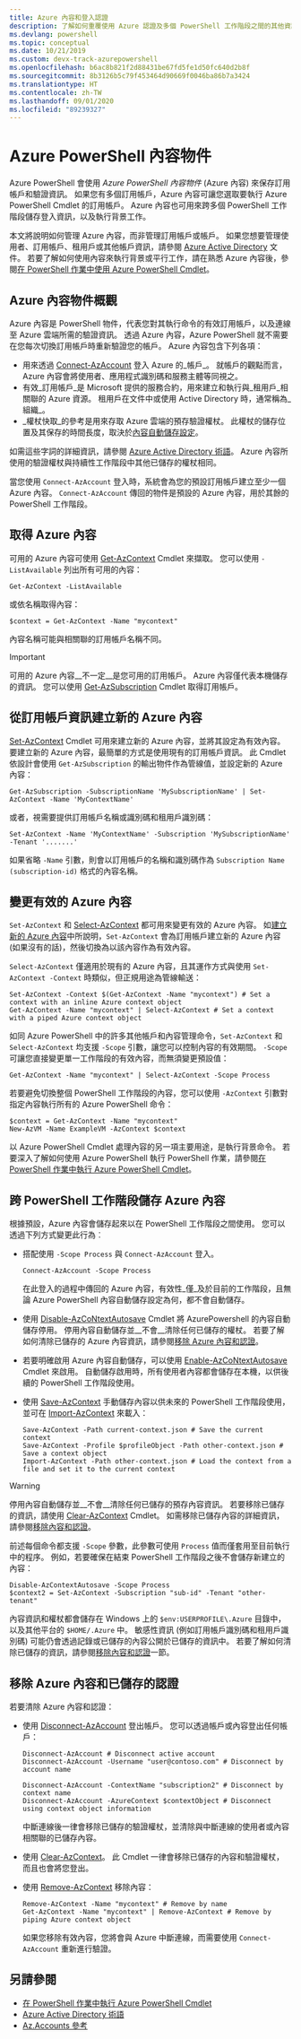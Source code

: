 ```yaml
---
title: Azure 內容和登入認證
description: 了解如何重覆使用 Azure 認證及多個 PowerShell 工作階段之間的其他資訊。
ms.devlang: powershell
ms.topic: conceptual
ms.date: 10/21/2019
ms.custom: devx-track-azurepowershell
ms.openlocfilehash: b6ac8b821f2d88431be67fd5fe1d50fc640d2b8f
ms.sourcegitcommit: 8b3126b5c79f453464d90669f0046ba86b7a3424
ms.translationtype: HT
ms.contentlocale: zh-TW
ms.lasthandoff: 09/01/2020
ms.locfileid: "89239327"
---
```

# <a name="azure-powershell-context-objects"></a>Azure PowerShell 內容物件

Azure PowerShell 會使用 _Azure PowerShell 內容物件_ (Azure 內容) 來保存訂用帳戶和驗證資訊。 如果您有多個訂用帳戶，Azure 內容可讓您選取要執行 Azure PowerShell Cmdlet 的訂用帳戶。 Azure 內容也可用來跨多個 PowerShell 工作階段儲存登入資訊，以及執行背景工作。

本文將說明如何管理 Azure 內容，而非管理訂用帳戶或帳戶。 如果您想要管理使用者、訂用帳戶、租用戶或其他帳戶資訊，請參閱 [Azure Active Directory](/azure/active-directory) 文件。 若要了解如何使用內容來執行背景或平行工作，請在熟悉 Azure 內容後，參閱[在 PowerShell 作業中使用 Azure PowerShell Cmdlet](using-psjobs.md)。

## <a name="overview-of-azure-context-objects"></a>Azure 內容物件概觀

Azure 內容是 PowerShell 物件，代表您對其執行命令的有效訂用帳戶，以及連線至 Azure 雲端所需的驗證資訊。 透過 Azure 內容，Azure PowerShell 就不需要在您每次切換訂用帳戶時重新驗證您的帳戶。 Azure 內容包含下列各項：

* 用來透過 [Connect-AzAccount](/powershell/module/az.accounts/connect-azaccount) 登入 Azure 的_帳戶_。 就帳戶的觀點而言，Azure 內容會將使用者、應用程式識別碼和服務主體等同視之。
* 有效_訂用帳戶_是 Microsoft 提供的服務合約，用來建立和執行與_租用戶_相關聯的 Azure 資源。 租用戶在文件中或使用 Active Directory 時，通常稱為_組織_。
* _權杖快取_的參考是用來存取 Azure 雲端的預存驗證權杖。 此權杖的儲存位置及其保存的時間長度，取決於[內容自動儲存設定](#save-azure-contexts-across-powershell-sessions)。

如需這些字詞的詳細資訊，請參閱 [Azure Active Directory 術語](/azure/active-directory/fundamentals/active-directory-whatis#terminology)。 Azure 內容所使用的驗證權杖與持續性工作階段中其他已儲存的權杖相同。 

當您使用 `Connect-AzAccount` 登入時，系統會為您的預設訂用帳戶建立至少一個 Azure 內容。 `Connect-AzAccount` 傳回的物件是預設的 Azure 內容，用於其餘的 PowerShell 工作階段。

## <a name="get-azure-contexts"></a>取得 Azure 內容

可用的 Azure 內容可使用 [Get-AzContext](/powershell/module/az.accounts/get-azcontext) Cmdlet 來擷取。 您可以使用 `-ListAvailable` 列出所有可用的內容：

```azurepowershell-interactive
Get-AzContext -ListAvailable
```

或依名稱取得內容：

```azurepowershell-interactive
$context = Get-AzContext -Name "mycontext"
```

內容名稱可能與相關聯的訂用帳戶名稱不同。

> [!IMPORTANT]
> 可用的 Azure 內容__不一定__是您可用的訂用帳戶。 Azure 內容僅代表本機儲存的資訊。 您可以使用 [Get-AzSubscription](/powershell/module/Az.Accounts/Get-AzSubscription?view=azps-1.8.0) Cmdlet 取得訂用帳戶。

## <a name="create-a-new-azure-context-from-subscription-information"></a>從訂用帳戶資訊建立新的 Azure 內容

[Set-AzContext](/powershell/module/Az.Accounts/Set-AzContext) Cmdlet 可用來建立新的 Azure 內容，並將其設定為有效內容。
要建立新的 Azure 內容，最簡單的方式是使用現有的訂用帳戶資訊。 此 Cmdlet 依設計會使用 `Get-AzSubscription` 的輸出物件作為管線值，並設定新的 Azure 內容：

```azurepowershell-interactive
Get-AzSubscription -SubscriptionName 'MySubscriptionName' | Set-AzContext -Name 'MyContextName'
```

或者，視需要提供訂用帳戶名稱或識別碼和租用戶識別碼：

```azurepowershell-interactive
Set-AzContext -Name 'MyContextName' -Subscription 'MySubscriptionName' -Tenant '.......'
```

如果省略 `-Name` 引數，則會以訂用帳戶的名稱和識別碼作為 `Subscription Name (subscription-id)` 格式的內容名稱。

## <a name="change-the-active-azure-context"></a>變更有效的 Azure 內容

`Set-AzContext` 和 [Select-AzContext](/powershell/module/az.accounts/set-azcontext) 都可用來變更有效的 Azure 內容。 如[建立新的 Azure 內容](#create-a-new-azure-context-from-subscription-information)中所說明，`Set-AzContext` 會為訂用帳戶建立新的 Azure 內容 (如果沒有的話)，然後切換為以該內容作為有效內容。

`Select-AzContext` 僅適用於現有的 Azure 內容，且其運作方式與使用 `Set-AzContext -Context` 時類似，但正規用途為管線輸送：

```azurepowershell-interactive
Set-AzContext -Context $(Get-AzContext -Name "mycontext") # Set a context with an inline Azure context object
Get-AzContext -Name "mycontext" | Select-AzContext # Set a context with a piped Azure context object
```

如同 Azure PowerShell 中的許多其他帳戶和內容管理命令，`Set-AzContext` 和 `Select-AzContext` 均支援 `-Scope` 引數，讓您可以控制內容的有效期間。 `-Scope` 可讓您直接變更單一工作階段的有效內容，而無須變更預設值：

```azurepowershell-interactive
Get-AzContext -Name "mycontext" | Select-AzContext -Scope Process
```

若要避免切換整個 PowerShell 工作階段的內容，您可以使用 `-AzContext` 引數對指定內容執行所有的 Azure PowerShell 命令：

```azurepowershell-interactive
$context = Get-AzContext -Name "mycontext"
New-AzVM -Name ExampleVM -AzContext $context
```

以 Azure PowerShell Cmdlet 處理內容的另一項主要用途，是執行背景命令。 若要深入了解如何使用 Azure PowerShell 執行 PowerShell 作業，請參閱[在 PowerShell 作業中執行 Azure PowerShell Cmdlet](using-psjobs.md)。

## <a name="save-azure-contexts-across-powershell-sessions"></a>跨 PowerShell 工作階段儲存 Azure 內容

根據預設，Azure 內容會儲存起來以在 PowerShell 工作階段之間使用。 您可以透過下列方式變更此行為︰

* 搭配使用 `-Scope Process` 與 `Connect-AzAccount` 登入。

  ```azurepowershell
  Connect-AzAccount -Scope Process
  ```

  在此登入的過程中傳回的 Azure 內容，有效性_僅_及於目前的工作階段，且無論 Azure PowerShell 內容自動儲存設定為何，都不會自動儲存。
* 使用 [Disable-AzCoNtextAutosave](/powershell/module/az.accounts/disable-azcontextautosave) Cmdlet 將 AzurePowershell 的內容自動儲存停用。
  停用內容自動儲存並__不會__清除任何已儲存的權杖。 若要了解如何清除已儲存的 Azure 內容資訊，請參閱[移除 Azure 內容和認證](#remove-azure-contexts-and-stored-credentials)。
* 若要明確啟用 Azure 內容自動儲存，可以使用 [Enable-AzCoNtextAutosave](/powershell/module/az.accounts/enable-azcontextautosave) Cmdlet 來啟用。 自動儲存啟用時，所有使用者內容都會儲存在本機，以供後續的 PowerShell 工作階段使用。
* 使用 [Save-AzContext](/powershell/module/az.accounts/save-azcontext) 手動儲存內容以供未來的 PowerShell 工作階段使用，並可在 [Import-AzContext](/powershell/module/az.accounts/import-azcontext) 來載入：

  ```azurepowershell
  Save-AzContext -Path current-context.json # Save the current context
  Save-AzContext -Profile $profileObject -Path other-context.json # Save a context object
  Import-AzContext -Path other-context.json # Load the context from a file and set it to the current context
  ```

> [!WARNING]
> 停用內容自動儲存並__不會__清除任何已儲存的預存內容資訊。 若要移除已儲存的資訊，請使用 [Clear-AzContext](/powershell/module/az.accounts/Clear-AzContext) Cmdlet。 如需移除已儲存內容的詳細資訊，請參閱[移除內容和認證](#remove-azure-contexts-and-stored-credentials)。

前述每個命令都支援 `-Scope` 參數，此參數可使用 `Process` 值而僅套用至目前執行中的程序。 例如，若要確保在結束 PowerShell 工作階段之後不會儲存新建立的內容：

```azurepowershell-interactive
Disable-AzContextAutosave -Scope Process
$context2 = Set-AzContext -Subscription "sub-id" -Tenant "other-tenant"
```

內容資訊和權杖都會儲存在 Windows 上的 `$env:USERPROFILE\.Azure` 目錄中，以及其他平台的 `$HOME/.Azure` 中。 敏感性資訊 (例如訂用帳戶識別碼和租用戶識別碼) 可能仍會透過記錄或已儲存的內容公開於已儲存的資訊中。 若要了解如何清除已儲存的資訊，請參閱[移除內容和認證](#remove-azure-contexts-and-stored-credentials)一節。

## <a name="remove-azure-contexts-and-stored-credentials"></a>移除 Azure 內容和已儲存的認證

若要清除 Azure 內容和認證：

* 使用 [Disconnect-AzAccount](/powershell/module/az.accounts/disconnect-azaccount) 登出帳戶。
  您可以透過帳戶或內容登出任何帳戶：

  ```azurepowershell-interactive
  Disconnect-AzAccount # Disconnect active account 
  Disconnect-AzAccount -Username "user@contoso.com" # Disconnect by account name

  Disconnect-AzAccount -ContextName "subscription2" # Disconnect by context name
  Disconnect-AzAccount -AzureContext $contextObject # Disconnect using context object information
  ```

  中斷連線後一律會移除已儲存的驗證權杖，並清除與中斷連線的使用者或內容相關聯的已儲存內容。
* 使用 [Clear-AzContext](/powershell/module/az.accounts/Clear-AzContext)。 此 Cmdlet 一律會移除已儲存的內容和驗證權杖，而且也會將您登出。
* 使用 [Remove-AzContext](/powershell/module/az.accounts/remove-azcontext) 移除內容：
  
  ```azurepowershell-interactive
  Remove-AzContext -Name "mycontext" # Remove by name
  Get-AzContext -Name "mycontext" | Remove-AzContext # Remove by piping Azure context object
  ```

  如果您移除有效內容，您將會與 Azure 中斷連線，而需要使用 `Connect-AzAccount` 重新進行驗證。

## <a name="see-also"></a>另請參閱

* [在 PowerShell 作業中執行 Azure PowerShell Cmdlet](using-psjobs.md)
* [Azure Active Directory 術語](/azure/active-directory/fundamentals/active-directory-whatis#terminology)
* [Az.Accounts 參考](/powershell/module/az.accounts)
